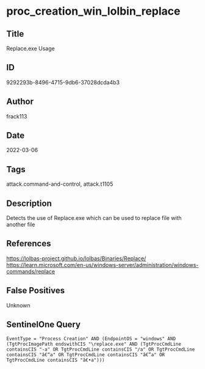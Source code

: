 # proc_creation_win_lolbin_replace

## Title
Replace.exe Usage

## ID
9292293b-8496-4715-9db6-37028dcda4b3

## Author
frack113

## Date
2022-03-06

## Tags
attack.command-and-control, attack.t1105

## Description
Detects the use of Replace.exe which can be used to replace file with another file

## References
https://lolbas-project.github.io/lolbas/Binaries/Replace/
https://learn.microsoft.com/en-us/windows-server/administration/windows-commands/replace

## False Positives
Unknown

## SentinelOne Query
```
EventType = "Process Creation" AND (EndpointOS = "windows" AND (TgtProcImagePath endswithCIS "\replace.exe" AND (TgtProcCmdLine containsCIS "-a" OR TgtProcCmdLine containsCIS "/a" OR TgtProcCmdLine containsCIS "â€“a" OR TgtProcCmdLine containsCIS "â€”a" OR TgtProcCmdLine containsCIS "â€•a")))

```